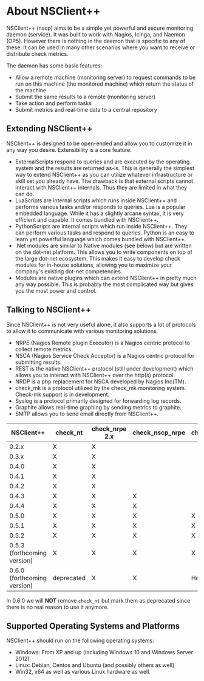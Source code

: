 
# About NSClient++

NSClient++ (nscp) aims to be a simple yet powerful and secure monitoring daemon (service).
It was built to work with Nagios, Icinga, and Naemon (OP5). However there is nothing in the daemon that is specific to any of these. It can be used in many other scenarios where you want to receive or distribute check metrics.

The daemon has some basic features:

*   Allow a remote machine (monitoring server) to request commands to be run on this machine (the monitored machine) which return the status of the machine.
*   Submit the same results to a remote (monitoring server)
*   Take action and perform tasks
*   Submit metrics and real-time data to a central repository

## Extending NSClient++

NSClient++ is designed to be open-ended and allow you to customize it in any way you desire. Extensibility is a core feature.

- ExternalScripts respond to queries and are executed by the operating system and the results are returned as-is.
    This is generally the simplest way to extend NSClient++ as you can utilize whatever infrastructure or skill set you   already have.
    The drawback is that external scripts cannot interact with NSClient++ internals. Thus they are limited in what they can do.
- LuaScripts are internal scripts which runs inside NSClient++ and performs various tasks and/or responds to queries.
    Lua is a popular embedded language. While it has a slightly arcane syntax, it is very efficient and capable. It comes   bundled with NSClient++.
- PythonScripts are internal scripts which run inside NSClient++. They can perform various tasks and respond to queries.
    Python is an easy to learn yet powerful language which comes bundled with NSClient++.
- .Net modules are similar to Native modules (see below) but are written on the dot-net platform.
    This allows you to write components on top of the large dot-net ecosystem. This makes it easy to develop check modules   for in-house solutions, allowing you to maximize your company's existing dot-net competencies.
- Modules are native plugins which can extend NSClient++ in pretty much any way possible.
    This is probably the most complicated way but gives you the most power and control.

## Talking to NSClient++

Since NSClient++ is not very useful alone, it also supports a lot of protocols to allow it to communicate with various monitoring solutions.

- NRPE (Nagios Remote plugin Executor) is a Nagios centric protocol to collect remote metrics.
- NSCA (Nagios Service Check Acceptor) is a Nagios centric protocol for submitting results.
- REST is the native NSClient++ protocol (still under development) which allows you to interact with NSClient++ over the http(s) protocol.
- NRDP is a php replacement for NSCA developed by Nagios Inc(TM).
- check_mk is a protocol utilized by the check_mk monitoring system. Check-mk support is in development.
- Syslog is a protocol primarily designed for forwarding log records.
- Graphite allows real-time graphing by sending metrics to graphite.
- SMTP allows you to send email directly from NSClient++.

| NSClient++                  | check_nt   | check_nrpe 2.x | check_nscp_nrpe | check_nscp_web | check_nscp |
|-----------------------------|------------|----------------|-----------------|----------------|------------|
| 0.2.x                       | X          | X              |                 |                |            |
| 0.3.x                       | X          | X              |                 |                |            |
| 0.4.0                       | X          | X              |                 |                |            |
| 0.4.1                       | X          | X              |                 |                |            |
| 0.4.2                       | X          | X              |                 |                |            |
| 0.4.3                       | X          | X              | X               |                |            |
| 0.4.4                       | X          | X              | X               |                |            |
| 0.5.0                       | X          | X              | X               | X              |            |
| 0.5.1                       | X          | X              | X               | X              |            |
| 0.5.2                       | X          | X              | X               | X              | X          |
| 0.5.3 (forthcoming version) | X          | X              | X               | X              | X          |
| 0.6.0 (forthcoming version) | deprecated | X              | X               | Hopefully      | X          |

In 0.6.0 we will **NOT** remove `check_nt` but mark them as deprecated since there is no real reason to use it anymore.

## Supported Operating Systems and Platforms

NSClient++ should run on the following operating systems:

- Windows: From XP and up (including Windows 10 and Windows Server 2012)
- Linux: Debian, Centos and Ubuntu (and possibly others as well)
- Win32, x64 as well as various Linux hardware as well.
